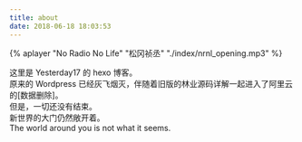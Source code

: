 ```yaml
---
title: about
date: 2018-06-18 18:03:53
---
```


{% aplayer "No Radio No Life" "松冈祯丞" "./index/nrnl_opening.mp3" %}

这里是 Yesterday17 的 hexo 博客。  
原来的 Wordpress 已经灰飞烟灭，伴随着旧版的林业源码详解一起进入了阿里云的[数据删除]。  
但是，一切还没有结束。  
新世界的大门仍然敞开着。  
The world around you is not what it seems.
